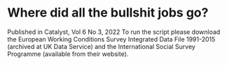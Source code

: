 # Where did all the bullshit jobs go?
Published in Catalyst, Vol 6 No 3, 2022
To run the script please download the European Working Conditions Survey Integrated Data File 1991-2015 (archived at UK Data Service) and the International Social Survey
Programme (available from their website).
